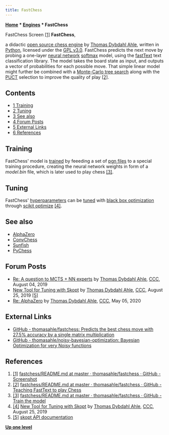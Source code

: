 ```yaml
---
title: FastChess
---
```

**[Home](Home "Home") * [Engines](Engines "Engines") * FastChess**

[](https://github.com/thomasahle/fastchess/blob/master/README.md#screenshot) FastChess Screen <a id="cite-note-1" href="#cite-ref-1">[1]</a>
**FastChess**,

a didactic [open source chess engine](Category:Open_Source "Category:Open Source") by [Thomas Dybdahl Ahle](Thomas_Dybdahl_Ahle "Thomas Dybdahl Ahle"), written in [Python](Python "Python"), licensed under the [GPL v3.0](Free_Software_Foundation#GPL "Free Software Foundation").
FastChess predicts the next move by probing a one-layer [neural network](Neural_Networks "Neural Networks") [softmax](https://en.wikipedia.org/wiki/Softmax_function) model, using the [fastText](https://en.wikipedia.org/wiki/FastText) text classification library.
The model takes the board state as input, and outputs a vector of probabilities for each possible move. That simple linear model might further be combined with a [Monte-Carlo tree search](Monte-Carlo_Tree_Search "Monte-Carlo Tree Search") along with the [PUCT](Christopher_D._Rosin#PUCT "Christopher D. Rosin") selection to improve the quality of play <a id="cite-note-2" href="#cite-ref-2">[2]</a>.

## Contents

- [1 Training](#training)
- [2 Tuning](#tuning)
- [3 See also](#see-also)
- [4 Forum Posts](#forum-posts)
- [5 External Links](#external-links)
- [6 References](#references)

## Training

FastChess' model is [trained](Supervised_Learning "Supervised Learning") by feeeding a set of [pgn files](Portable_Game_Notation "Portable Game Notation") to a special training procedure, creating the neural network weights in form of a *model.bin* file, which is later used to play chess <a id="cite-note-3" href="#cite-ref-3">[3]</a>.

## Tuning

FastChess' [hyperparameters](<https://en.wikipedia.org/wiki/Hyperparameter_(machine_learning)>) can be [tuned](Automated_Tuning "Automated Tuning") with [black box optimization](Automated_Tuning#Optimization "Automated Tuning") through [scikit optimize](https://en.wikipedia.org/wiki/Hyperparameter_optimization#Bayesian) <a id="cite-note-4" href="#cite-ref-4">[4]</a>.

## See also

- [AlphaZero](AlphaZero "AlphaZero")
- [ConvChess](ConvChess "ConvChess")
- [Sunfish](Sunfish "Sunfish")
- [PyChess](PyChess "PyChess")

## Forum Posts

- [Re: A question to MCTS + NN experts](http://www.talkchess.com/forum3/viewtopic.php?f=7&t=71301&start=8) by [Thomas Dybdahl Ahle](Thomas_Dybdahl_Ahle "Thomas Dybdahl Ahle"), [CCC](CCC "CCC"), August 04, 2019
- [New Tool for Tuning with Skopt](http://www.talkchess.com/forum3/viewtopic.php?f=7&t=71650) by [Thomas Dybdahl Ahle](Thomas_Dybdahl_Ahle "Thomas Dybdahl Ahle"), [CCC](CCC "CCC"), August 25, 2019 <a id="cite-note-5" href="#cite-ref-5">[5]</a>
- [Re: AlphaZero](http://www.talkchess.com/forum3/viewtopic.php?f=7&t=73772&start=15) by [Thomas Dybdahl Ahle](Thomas_Dybdahl_Ahle "Thomas Dybdahl Ahle"), [CCC](CCC "CCC"), May 05, 2020

## External Links

- [GitHub - thomasahle/fastchess: Predicts the best chess move with 27.5% accuracy by a single matrix multiplication](https://github.com/thomasahle/fastchess)
- [GitHub - thomasahle/noisy-bayesian-optimization: Bayesian Optimization for very Noisy functions](https://github.com/thomasahle/noisy-bayesian-optimization)

## References

1. <a id="cite-ref-1" href="#cite-note-1">[1]</a> [fastchess/README.md at master · thomasahle/fastchess · GitHub - Screenshot](https://github.com/thomasahle/fastchess/blob/master/README.md#screenshot)
1. <a id="cite-ref-2" href="#cite-note-2">[2]</a> [fastchess/README.md at master · thomasahle/fastchess · GitHub - Teaching FastText to play Chess](https://github.com/thomasahle/fastchess/blob/master/README.md#teaching-fasttext-to-play-chess)
1. <a id="cite-ref-3" href="#cite-note-3">[3]</a> [fastchess/README.md at master · thomasahle/fastchess · GitHub - Train the model](https://github.com/thomasahle/fastchess/blob/master/README.md#train-the-model)
1. <a id="cite-ref-4" href="#cite-note-4">[4]</a> [New Tool for Tuning with Skopt](http://www.talkchess.com/forum3/viewtopic.php?f=7&t=71650) by [Thomas Dybdahl Ahle](Thomas_Dybdahl_Ahle "Thomas Dybdahl Ahle"), [CCC](CCC "CCC"), August 25, 2019
1. <a id="cite-ref-5" href="#cite-note-5">[5]</a> [skopt API documentation](https://scikit-optimize.github.io/)

**[Up one level](Engines "Engines")**

